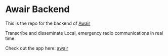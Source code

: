 # Awair Backend

This is the repo for the backend of [Awair](../../awair-webapp)

Transcribe and disseminate Local, emergency radio communications in real time. 

Check out the app here: [awair](http://awair.herokuapp.com) 




